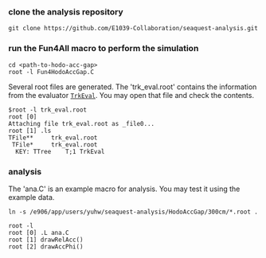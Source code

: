 

### clone the analysis repository
```
git clone https://github.com/E1039-Collaboration/seaquest-analysis.git
```

### run the Fun4All macro to perform the simulation
```
cd <path-to-hodo-acc-gap>
root -l Fun4HodoAccGap.C
```
Several root files are generated.
The 'trk_eval.root' contains the information from the evaluator [`TrkEval`](https://e1039-collaboration.github.io/seaquest-offline-doc/de/d2f/classTrkEval.html).
You may open that file and check the contents.

```
$root -l trk_eval.root 
root [0] 
Attaching file trk_eval.root as _file0...
root [1] .ls
TFile**		trk_eval.root	
 TFile*		trk_eval.root	
  KEY: TTree	T;1	TrkEval
```

### analysis

The 'ana.C' is an example macro for analysis.
You may test it using the example data.

```
ln -s /e906/app/users/yuhw/seaquest-analysis/HodoAccGap/300cm/*.root .

root -l
root [0] .L ana.C 
root [1] drawRelAcc()
root [2] drawAccPhi()
```

